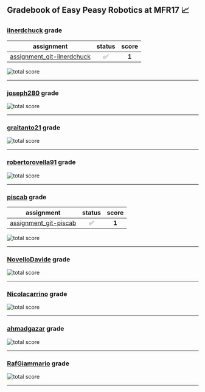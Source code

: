 ## Gradebook of Easy Peasy Robotics at MFR17 :chart_with_upwards_trend:

### [**ilnerdchuck**](https://github.com/ilnerdchuck) grade

| assignment | status | score |
|    :--:    |  :--:  | :--:  |
| [assignment_git-ilnerdchuck](https://github.com/easy-peasy-robotics/assignment_git-ilnerdchuck) | :white_check_mark: | **1** |

![total score](https://img.shields.io/badge/total_score-1-brightgreen.svg?style=flat-square)

---


### [**joseph280**](https://github.com/joseph280) grade

![total score](https://img.shields.io/badge/total_score-0-orange.svg?style=flat-square)

---


### [**graitanto21**](https://github.com/graitanto21) grade

![total score](https://img.shields.io/badge/total_score-0-orange.svg?style=flat-square)

---


### [**robertorovella91**](https://github.com/robertorovella91) grade

![total score](https://img.shields.io/badge/total_score-0-orange.svg?style=flat-square)

---


### [**piscab**](https://github.com/piscab) grade

| assignment | status | score |
|    :--:    |  :--:  | :--:  |
| [assignment_git-piscab](https://github.com/easy-peasy-robotics/assignment_git-piscab) | :white_check_mark: | **1** |

![total score](https://img.shields.io/badge/total_score-1-brightgreen.svg?style=flat-square)

---


### [**NovelloDavide**](https://github.com/NovelloDavide) grade

![total score](https://img.shields.io/badge/total_score-0-orange.svg?style=flat-square)

---


### [**Nicolacarrino**](https://github.com/Nicolacarrino) grade

![total score](https://img.shields.io/badge/total_score-0-orange.svg?style=flat-square)

---


### [**ahmadgazar**](https://github.com/ahmadgazar) grade

![total score](https://img.shields.io/badge/total_score-0-orange.svg?style=flat-square)

---


### [**RafGiammario**](https://github.com/RafGiammario) grade

![total score](https://img.shields.io/badge/total_score-0-orange.svg?style=flat-square)

---

